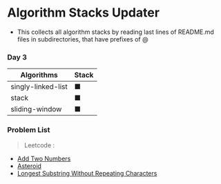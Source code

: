 
# Algorithm Stacks Updater

- This collects all algorithm stacks by reading last lines of README.md files in subdirectories, that have prefixes of @

### Day 3
| Algorithms |      Stack      |
|-----------|------------------|
| singly-linked-list | ■ |
| stack | ■ |
| sliding-window | ■ |


### Problem List
> Leetcode :
  - [Add Two Numbers](https://github.com/greyfolk99/algorithm/tree/main/notes/leetcode/add%20two%20numbers)
  - [Asteroid](https://github.com/greyfolk99/algorithm/tree/main/notes/leetcode/asteroid)
  - [Longest Substring Without Repeating Characters](https://github.com/greyfolk99/algorithm/tree/main/notes/leetcode/longest%20substring%20without%20repeating%20characters)



